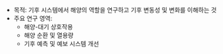 
- 목적: 기후 시스템에서 해양의 역할을 연구하고 기후 변동성 및 변화를 이해하는 것
- 주요 연구 영역:
  - 해양-대기 상호작용
  - 해양 순환 및 열용량
  - 기후 예측 및 예보 시스템 개선